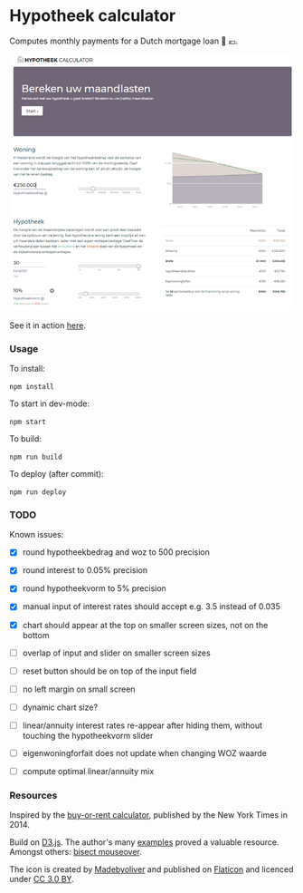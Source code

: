# Hypotheek calculator

Computes monthly payments for a Dutch mortgage loan :house_with_garden: :euro:. 

![thumbnail](thumbnail.png)


See it in action [here](https://nl-hugo.github.io/hypotheek-calculator/).


### Usage

To install:

```npm install```


To start in dev-mode:

```npm start```


To build:

```npm run build```


To deploy (after commit):

```npm run deploy```



### TODO

Known issues:

- [x] round hypotheekbedrag and woz to 500 precision

- [x] round interest to 0.05% precision

- [x] round hypotheekvorm to 5% precision

- [x] manual input of interest rates should accept e.g. 3.5 instead of 0.035

- [x] chart should appear at the top on smaller screen sizes, not on the bottom

- [ ] overlap of input and slider on smaller screen sizes

- [ ] reset button should be on top of the input field

- [ ] no left margin on small screen

- [ ] dynamic chart size?

- [ ] linear/annuity interest rates re-appear after hiding them, without touching the hypotheekvorm slider

- [ ] eigenwoningforfait does not update when changing WOZ waarde

- [ ] compute optimal linear/annuity mix



### Resources

Inspired by the [buy-or-rent calculator](https://www.nytimes.com/interactive/2014/upshot/buy-rent-calculator.html?_r=0), published by the New York Times in 2014. 

Build on [D3.js](https://d3js.org/). The author's many [examples](https://bl.ocks.org/mbostock) proved a valuable resource. Amongst others: [bisect mouseover](https://bl.ocks.org/mbostock/3902569).

The icon is created by [Madebyoliver](http://www.flaticon.com/authors/madebyoliver) and published on [Flaticon](http://www.flaticon.com) and licenced under [CC 3.0 BY](http://creativecommons.org/licenses/by/3.0/).
